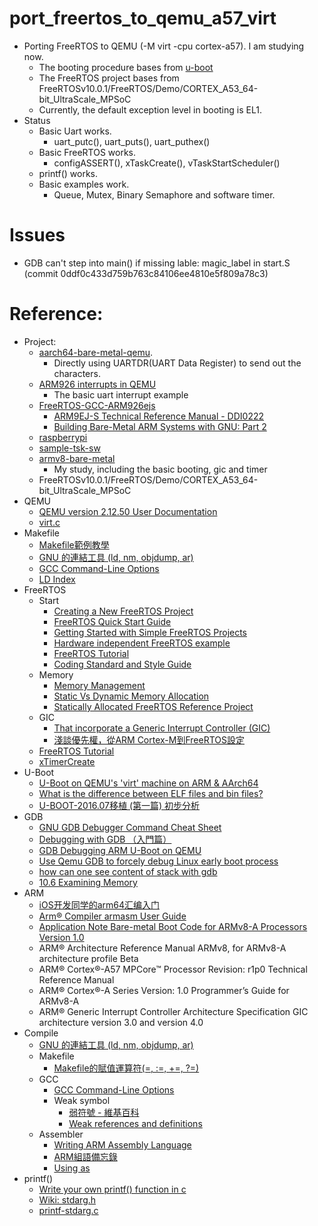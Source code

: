# port_freertos_to_qemu_a57_virt
* Porting FreeRTOS to QEMU (-M virt -cpu cortex-a57). I am studying now.
  * The booting procedure bases from [u-boot](u-boot/u-boot)
  * The FreeRTOS project bases from FreeRTOSv10.0.1/FreeRTOS/Demo/CORTEX_A53_64-bit_UltraScale_MPSoC
  * Currently, the default exception level in booting is EL1.
* Status
  * Basic Uart works.
    * uart_putc(), uart_puts(), uart_puthex()
  * Basic FreeRTOS works.
    * configASSERT(), xTaskCreate(), vTaskStartScheduler()
  * printf() works.
  * Basic examples work.
    *  Queue, Mutex, Binary Semaphore and software timer.
    
# Issues
* GDB can't step into main() if missing lable: magic_label in start.S (commit 0ddf0c433d759b763c84106ee4810e5f809a78c3)

# Reference:
* Project:
  * [aarch64-bare-metal-qemu]( https://github.com/freedomtan/aarch64-bare-metal-qemu).
    * Directly using UARTDR(UART Data Register) to send out the characters.
  * [ARM926 interrupts in QEMU](https://balau82.wordpress.com/2012/04/15/arm926-interrupts-in-qemu/)
    * The basic uart interrupt example
  * [FreeRTOS-GCC-ARM926ejs](https://github.com/jkovacic/FreeRTOS-GCC-ARM926ejs)
    * [ARM9EJ-S Technical Reference Manual - DDI0222](http://infocenter.arm.com/help/topic/com.arm.doc.ddi0222b/DDI0222.pdf)
    * [Building Bare-Metal ARM Systems with GNU: Part 2](https://www.embedded.com/design/mcus-processors-and-socs/4026075/Building-Bare-Metal-ARM-Systems-with-GNU-Part-2)    
  * [raspberrypi](https://github.com/eggman/raspberrypi)
  * [sample-tsk-sw](https://github.com/takeharukato/sample-tsk-sw)
  * [armv8-bare-metal](https://github.com/NienfengYao/armv8-bare-metal)
    * My study, including the basic booting, gic and timer
  * FreeRTOSv10.0.1/FreeRTOS/Demo/CORTEX_A53_64-bit_UltraScale_MPSoC
* QEMU
  * [QEMU version 2.12.50 User Documentation](https://qemu.weilnetz.de/doc/qemu-doc.html)
  * [virt.c](https://github.com/qemu/qemu/blob/master/hw/arm/virt.c)
* Makefile
  * [Makefile範例教學](http://maxubuntu.blogspot.com/2010/02/makefile.html)
  * [GNU 的連結工具 (ld, nm, objdump, ar)](http://sp1.wikidot.com/gnulinker)
  * [GCC Command-Line Options](http://tigcc.ticalc.org/doc/comopts.html)
  * [LD Index](https://sourceware.org/binutils/docs/ld/LD-Index.html#LD-Index)
* FreeRTOS
  * Start
    * [Creating a New FreeRTOS Project](https://www.freertos.org/Creating-a-new-FreeRTOS-project.html)
    * [FreeRTOS Quick Start Guide](https://www.freertos.org/FreeRTOS-quick-start-guide.html)
    * [Getting Started with Simple FreeRTOS Projects](https://www.freertos.org/simple-freertos-demos.html)
    * [Hardware independent FreeRTOS example](https://www.freertos.org/Hardware-independent-RTOS-example.html)
    * [FreeRTOS Tutorial](http://socialledge.com/sjsu/index.php/FreeRTOS_Tutorial)
    * [Coding Standard and Style Guide](https://www.freertos.org/FreeRTOS-Coding-Standard-and-Style-Guide.html)
  * Memory
    * [Memory Management](https://www.freertos.org/a00111.html)
    * [Static Vs Dynamic Memory Allocation](https://www.freertos.org/Static_Vs_Dynamic_Memory_Allocation.html)
    * [Statically Allocated FreeRTOS Reference Project](https://www.freertos.org/freertos-static-allocation-demo.html)
  * GIC
    * [That incorporate a Generic Interrupt Controller (GIC)](https://www.freertos.org/Using-FreeRTOS-on-Cortex-A-Embedded-Processors.html)
    * [淺談優先權，從ARM Cortex-M到FreeRTOS設定](http://opass.logdown.com/posts/248297-talking-about-the-priority-from-the-arm-set-cortex-m-to-freertos)
  * [FreeRTOS Tutorial](http://socialledge.com/sjsu/index.php/FreeRTOS_Tutorial)
  * [xTimerCreate](https://www.freertos.org/FreeRTOS-timers-xTimerCreate.html)
* U-Boot
  * [U-Boot on QEMU's 'virt' machine on ARM & AArch64](https://github.com/u-boot/u-boot/blob/master/doc/README.qemu-arm)
  * [What is the difference between ELF files and bin files?](https://stackoverflow.com/questions/2427011/what-is-the-difference-between-elf-files-and-bin-files?utm_medium=organic&utm_source=google_rich_qa&utm_campaign=google_rich_qa)
  * [U-BOOT-2016.07移植 (第一篇) 初步分析](http://www.itread01.com/articles/1476615343.html)
* GDB
  * [GNU GDB Debugger Command Cheat Sheet](http://www.yolinux.com/TUTORIALS/GDB-Commands.html)
  * [Debugging with GDB （入門篇）](http://www.study-area.org/goldencat/debug.htm)
  * [GDB Debugging ARM U-Boot on QEMU](http://winfred-lu.blogspot.com/2011/12/arm-u-boot-on-qemu.html)
  * [Use Qemu GDB to forcely debug Linux early boot process ](https://mudongliang.github.io/2017/09/21/use-qemu-gdb-to-forcely-debug-linux-early-boot-process.html)
  * [how can one see content of stack with gdb](https://stackoverflow.com/questions/7848771/how-can-one-see-content-of-stack-with-gdb)
  * [10.6 Examining Memory](https://sourceware.org/gdb/onlinedocs/gdb/Memory.html)
* ARM
  * [iOS开发同学的arm64汇编入门](https://blog.cnbluebox.com/blog/2017/07/24/arm64-start/)
  * [Arm® Compiler armasm User Guide](http://www.keil.com/support/man/docs/armclang_asm/armclang_asm_chunk708094578.htm)
  * [Application Note Bare-metal Boot Code for ARMv8-A Processors Version 1.0](http://infocenter.arm.com/help/topic/com.arm.doc.dai0527a/DAI0527A_baremetal_boot_code_for_ARMv8_A_processors.pdf)
  * ARM® Architecture Reference Manual ARMv8, for ARMv8-A architecture profile Beta
  * ARM® Cortex®-A57 MPCore™ Processor Revision: r1p0 Technical Reference Manual
  * ARM® Cortex®-A Series Version: 1.0 Programmer’s Guide for ARMv8-A
  * ARM® Generic Interrupt Controller Architecture Specification GIC architecture version 3.0 and version 4.0
* Compile
  * [GNU 的連結工具 (ld, nm, objdump, ar)](http://sp1.wikidot.com/gnulinker)
  * Makefile
    * [Makefile的賦值運算符(=, :=, +=, ?=)](http://dannysun-unknown.blogspot.com/2015/03/makefile.html)
  * GCC
    * [GCC Command-Line Options](http://tigcc.ticalc.org/doc/comopts.html)
    * Weak symbol
      * [弱符號 - 維基百科](https://zh.wikipedia.org/wiki/%E5%BC%B1%E7%AC%A6%E5%8F%B7)
      * [Weak references and definitions](http://www.keil.com/support/man/docs/armclang_link/armclang_link_pge1362065917715.htm)
  * Assembler
    * [Writing ARM Assembly Language](http://www.keil.com/support/man/docs/armasm/armasm_dom1359731144635.htm)
    * [ARM組語備忘錄](https://myao0730.blogspot.com/2015/09/arm-aapcs-def-procedure-call-standard.html)
    * [Using as](https://sourceware.org/binutils/docs/as/index.html#SEC_Contents)
* printf()
  * [Write your own printf() function in c](http://www.firmcodes.com/write-printf-function-c/)
  * [Wiki: stdarg.h](https://zh.wikipedia.org/wiki/Stdarg.h)
  * [printf-stdarg.c](https://github.com/atgreen/FreeRTOS/blob/master/Demo/CORTEX_STM32F103_Primer_GCC/printf-stdarg.c)
  
